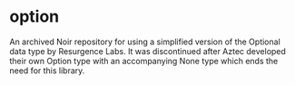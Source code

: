 # option
An archived Noir repository for using a simplified version of the Optional data type by Resurgence Labs. 
It was discontinued after Aztec developed their own Option type with an accompanying None type which ends the need for this library.
